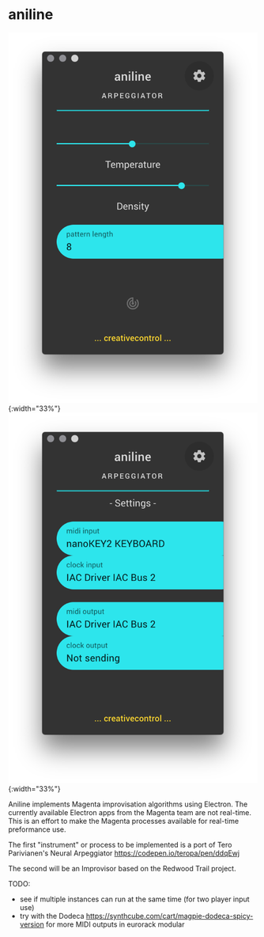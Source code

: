 # aniline

![](https://raw.githubusercontent.com/creativecontrol/aniline/master/aniline_arpeggiator_main.png){:width="33%"}
![](https://raw.githubusercontent.com/creativecontrol/aniline/master/aniline_arpeggiator_settings.png){:width="33%"}

Aniline implements Magenta improvisation algorithms using Electron.
The currently available Electron apps from the Magenta team are not real-time.
This is an effort to make the Magenta processes available for real-time preformance use.

The first "instrument" or process to be implemented is a port of Tero Parivianen's
Neural Arpeggiator https://codepen.io/teropa/pen/ddqEwj

The second will be an Improvisor based on the Redwood Trail project.

TODO:
- see if multiple instances can run at the same time (for two player input use)
- try with the Dodeca https://synthcube.com/cart/magpie-dodeca-spicy-version for more MIDI outputs in eurorack modular
